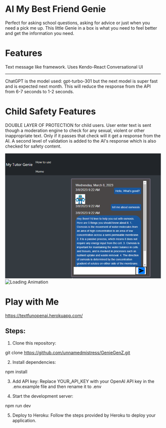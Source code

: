 # AI My Best Friend Genie
Perfect for asking school questions, asking for advice or just when you need a pick me up. This little Genie in a box is what you need to feel better and get the information you need.

# Features
Text message like framework. Uses Kendo-React Conversational UI

********************************
ChatGPT is the model used: gpt-turbo-301 but the next model is super fast and is expected next month. This will reduce the response from the API from 6-7 seconds to 1-2 seconds.

# Child Safety Features
DOUBLE LAYER OF PROTECTION for child users. User enter text is sent though a moderation engine to check for any sexual, violent or other inappropriate text. Only if it passes that check will it get a response from the AI. A second level of validation is added to the AI's response which is also checked for safety content.

![Alt text](./public/Screenshot2.png)
![Loading Animation](./public/geniegif.gif)


# Play with Me

https://textfunopenai.herokuapp.com/
## Steps:

1. Clone this repository:

git clone https://github.com/unnamedmistress/GenieGenZ.git

2. Install dependencies:

npm install

3. Add API key: Replace YOUR_API_KEY with your OpenAI API key in the .env.example file and then rename it to .env

4. Start the development server:

npm run dev

5. Deploy to Heroku: Follow the steps provided by Heroku to deploy your application.

